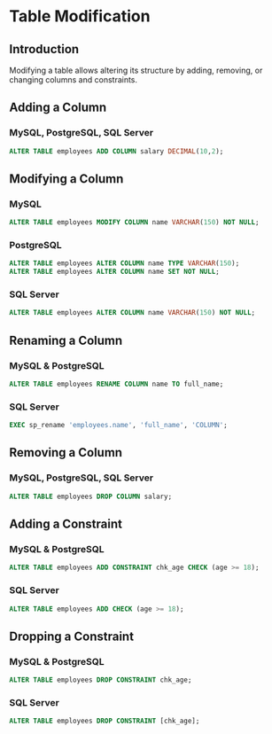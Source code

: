 # Table Modification

## Introduction
Modifying a table allows altering its structure by adding, removing, or changing columns and constraints.

## Adding a Column
### MySQL, PostgreSQL, SQL Server
```sql
ALTER TABLE employees ADD COLUMN salary DECIMAL(10,2);
```

## Modifying a Column
### MySQL
```sql
ALTER TABLE employees MODIFY COLUMN name VARCHAR(150) NOT NULL;
```

### PostgreSQL
```sql
ALTER TABLE employees ALTER COLUMN name TYPE VARCHAR(150);
ALTER TABLE employees ALTER COLUMN name SET NOT NULL;
```

### SQL Server
```sql
ALTER TABLE employees ALTER COLUMN name VARCHAR(150) NOT NULL;
```

## Renaming a Column
### MySQL & PostgreSQL
```sql
ALTER TABLE employees RENAME COLUMN name TO full_name;
```

### SQL Server
```sql
EXEC sp_rename 'employees.name', 'full_name', 'COLUMN';
```

## Removing a Column
### MySQL, PostgreSQL, SQL Server
```sql
ALTER TABLE employees DROP COLUMN salary;
```

## Adding a Constraint
### MySQL & PostgreSQL
```sql
ALTER TABLE employees ADD CONSTRAINT chk_age CHECK (age >= 18);
```

### SQL Server
```sql
ALTER TABLE employees ADD CHECK (age >= 18);
```

## Dropping a Constraint
### MySQL & PostgreSQL
```sql
ALTER TABLE employees DROP CONSTRAINT chk_age;
```

### SQL Server
```sql
ALTER TABLE employees DROP CONSTRAINT [chk_age];
```

